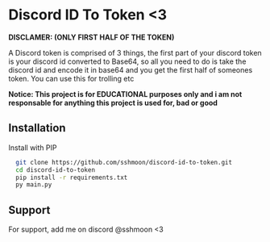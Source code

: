 
# Discord ID To Token <3
**DISCLAMER: (ONLY FIRST HALF OF THE TOKEN)**


A Discord token is comprised of 3 things, the first part of your discord token is your discord id converted to Base64, so all you need to do is take the discord id and encode it in base64 and you get the first half of someones token. You can use this for trolling etc

**Notice: This project is for EDUCATIONAL purposes only and i am not responsable for anything this project is used for, bad or good**

## Installation

Install with PIP

```bash
  git clone https://github.com/sshmoon/discord-id-to-token.git
  cd discord-id-to-token
  pip install -r requirements.txt
  py main.py
```
    
## Support

For support, add me on discord @sshmoon <3

